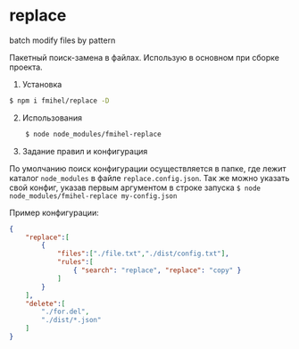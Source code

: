 # replace
batch modify files by pattern

Пакетный поиск-замена в файлах. Использую в основном при сборке проекта.

1. Установка

```bash
$ npm i fmihel/replace -D
```

2. Использования
```bash
    $ node node_modules/fmihel-replace
```

3. Задание правил и конфигурация

По умолчанию поиск конфигурации осуществляется в папке, где лежит каталог ``node_modules``
в файле ```replace.config.json```. Так же можно указать свой конфиг, указав первым аргументом в строке запуска ```$ node node_modules/fmihel-replace my-config.json```

Пример конфигурации:
```json
{
    "replace":[
        {
            "files":["./file.txt","./dist/config.txt"],
            "rules":[
                { "search": "replace", "replace": "copy" }
            ]
        }
    ],
    "delete":[
        "./for.del",
        "./dist/*.json"
    ]
}
```
